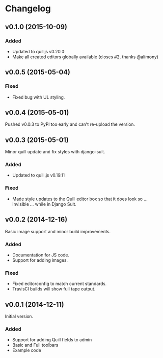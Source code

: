 # Changelog

<!---
Boilerplate:

## vX.X.X (YYYY-MM-DD)

### Added

### Deprecated

### Removed

### Fixed

### Security
-->

## v0.1.0 (2015-10-09)

### Added

- Updated to quilljs v0.20.0
- Make all created editors globally available (closes #2, thanks @alimony)

## v0.0.5 (2015-05-04)

### Fixed

- Fixed bug with UL styling.

## v0.0.4 (2015-05-01)

Pushed v0.0.3 to PyPI too early and can't re-upload the version.

## v0.0.3 (2015-05-01)

Minor quill update and fix styles with django-suit.

### Added

- Updated to quill.js v0.19.11

### Fixed

- Made style updates to the Quill editor box so that it does look so ... invisible ... while in Django Suit.

## v0.0.2 (2014-12-16)

Basic image support and minor build improvements.

### Added

- Documentation for JS code.
- Support for adding images.

### Fixed

- Fixed editorconfig to match current standards.
- TravisCI builds will show full tape output.

## v0.0.1 (2014-12-11)

Initial version.

### Added

- Support for adding Quill fields to admin
- Basic and Full toolbars
- Example code
